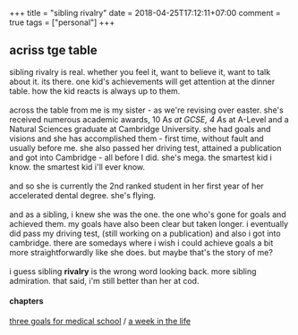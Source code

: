 +++
title = "sibling rivalry"
date = 2018-04-25T17:12:11+07:00
comment = true
tags = ["personal"]
+++

## acriss tge table
sibling rivalry is real. whether you feel it, want to believe it, want to talk about it. its there. one kid's achievements will get attention at the dinner table. how the kid reacts is always up to them.
\
\
across the table from me is my sister - as we're revising over easter. she's received numerous academic awards, 10 A*s at GCSE, 4 A*s at A-Level and a Natural Sciences graduate at Cambridge University. she had goals and visions and she has accomplished them - first time, without fault and usually before me. she also passed her driving test, attained a publication and got into Cambridge - all before I did. she's mega. the smartest kid i know. the smartest kid i'll ever know.
\
\
and so she is currently the 2nd ranked student in her first year of her accelerated dental degree. she's flying.
\
\
and as a sibling, i knew she was the one. the one who's gone for goals and achieved them. my goals have also been clear but taken longer. i eventually did pass my driving test, (still working on a publication) and also i got into cambridge. there are somedays where i wish i could achieve goals a bit more straightforwardly like she does. but maybe that's the story of me?
\
\
i guess sibling **rivalry** is the wrong word looking back. more sibling admiration. that said, i'm still better than her at cod.
#### chapters
[three goals for medical school](/posts/middle-of-the-pack) / [a week in the life](/posts/a-week-in-the-life)